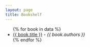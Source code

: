 ```yaml
---
layout: page
title: Bookshelf
---
```


<ul>
    {% for book in data %}
        <li>
            <a href="{{ book.url }}">{{ book.title }}</a> - <em>{{ book.authors }}</em>
        </li>
    {% endfor %}
</ul>